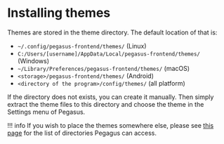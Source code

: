# Installing themes

Themes are stored in the theme directory. The default location of that is:

- `~/.config/pegasus-frontend/themes/` (Linux)
- `C:/Users/[username]/AppData/Local/pegasus-frontend/themes/` (Windows)
- `~/Library/Preferences/pegasus-frontend/themes/` (macOS)
- `<storage>/pegasus-frontend/themes/` (Android)
- `<directory of the program>/config/themes/` (all platform)

If the directory does not exists, you can create it manually. Then simply extract the theme files to this directory and choose the theme in the Settings menu of Pegasus.

!!! info
    If you wish to place the themes somewhere else, please see [this page](config-dirs.md) for the list of directories Pegagus can access.
